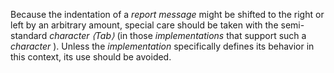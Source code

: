  



Because the indentation of a *report message* might be shifted to the right or left by an arbitrary amount, special care should be taken with the semi-standard *character ⟨Tab⟩* (in those *implementations* that support such a *character* ). Unless the *implementation* specifically defines its behavior in this context, its use should be avoided. 



